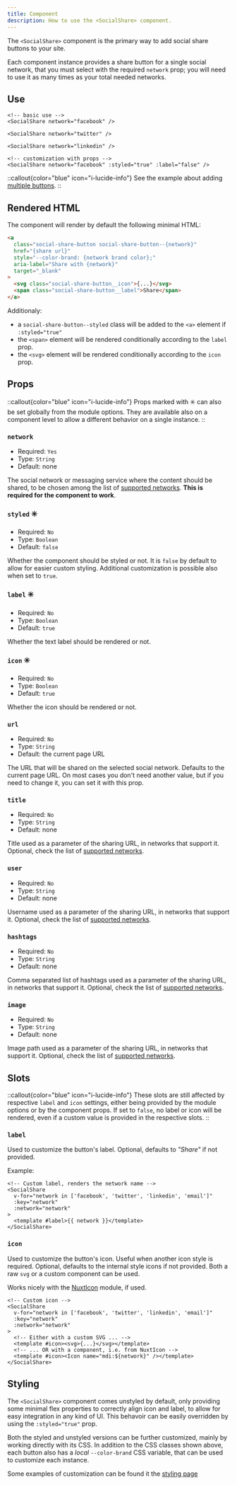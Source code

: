 ```yaml
---
title: Component
description: How to use the <SocialShare> component.
---
```


The `<SocialShare>` component is the primary way to add social share buttons to your site.

Each component instance provides a share button for a single social network, that you must select with the required `network` prop; you will need to use it as many times as your total needed networks.

## Use

```vue
<!-- basic use -->
<SocialShare network="facebook" />

<SocialShare network="twitter" />

<SocialShare network="linkedin" />
```

```vue
<!-- customization with props -->
<SocialShare network="facebook" :styled="true" :label="false" />
```

::callout{color="blue" icon="i-lucide-info"}
See the example about adding [multiple buttons](/examples/multiple-buttons).
::

## Rendered HTML

The component will render by default the following minimal HTML:

```html
<a
  class="social-share-button social-share-button--{network}"
  href="{share url}"
  style="--color-brand: {network brand color};"
  aria-label="Share with {network}"
  target="_blank"
>
  <svg class="social-share-button__icon">{...}</svg>
  <span class="social-share-button__label">Share</span>
</a>
```

Additionaly:

- a `social-share-button--styled` class will be added to the `<a>` element if `:styled="true"`
- the `<span>` element will be rendered conditionally according to the `label` prop.
- the `<svg>` element will be rendered conditionally according to the `icon` prop.

## Props

::callout{color="blue" icon="i-lucide-info"}
Props marked with ✳️ can also be set globally from the module options.
They are available also on a component level to allow a different behavior on a single instance.
::

### `network`

- Required: `Yes`
- Type: `String`
- Default: none

The social network or messaging service where the content should be shared, to be chosen among the list of [supported networks](/usage/supported-networks). **This is required for the component to work**.

### `styled` ✳️

- Required: `No`
- Type: `Boolean`
- Default: `false`

Whether the component should be styled or not. It is `false` by default to allow for easier custom styling. Additional customization is possible also when set to `true`.

### `label` ✳️

- Required: `No`
- Type: `Boolean`
- Default: `true`

Whether the text label should be rendered or not.

### `icon` ✳️

- Required: `No`
- Type: `Boolean`
- Default: `true`

Whether the icon should be rendered or not.

### `url`

- Required: `No`
- Type: `String`
- Default: the current page URL

The URL that will be shared on the selected social network. Defaults to the current page URL. On most cases you don't need another value, but if you need to change it, you can set it with this prop.

### `title`

- Required: `No`
- Type: `String`
- Default: none

Title used as a parameter of the sharing URL, in networks that support it. Optional, check the list of [supported networks](/usage/supported-networks).

### `user`

- Required: `No`
- Type: `String`
- Default: none

Username used as a parameter of the sharing URL, in networks that support it. Optional, check the list of [supported networks](/usage/supported-networks).

### `hashtags`

- Required: `No`
- Type: `String`
- Default: none

Comma separated list of hashtags used as a parameter of the sharing URL, in networks that support it. Optional, check the list of [supported networks](/usage/supported-networks).

### `image`

- Required: `No`
- Type: `String`
- Default: none

Image path used as a parameter of the sharing URL, in networks that support it. Optional, check the list of [supported networks](/usage/supported-networks).

## Slots

::callout{color="blue" icon="i-lucide-info"}
These slots are still affected by respective `label` and `icon` settings, either being provided by the module options or by the component props. If set to `false`, no label or icon will be rendered, even if a custom value is provided in the respective slots.
::

### `label`

Used to customize the button's label. Optional, defaults to *"Share"* if not provided.

Example:

```vue
<!-- Custom label, renders the network name -->
<SocialShare
  v-for="network in ['facebook', 'twitter', 'linkedin', 'email']"
  :key="network"
  :network="network"
>
  <template #label>{{ network }}</template>
</SocialShare>
```

### `icon`

Used to customize the button's icon. Useful when another icon style is required. Optional, defaults to the internal style icons if not provided. Both a raw `svg` or a custom component can be used.

Works nicely with the [NuxtIcon](https://github.com/nuxt-modules/icon) module, if used.

```vue
<!-- Custom icon -->
<SocialShare
  v-for="network in ['facebook', 'twitter', 'linkedin', 'email']"
  :key="network"
  :network="network"
>
  <!-- Either with a custom SVG ... -->
  <template #icon><svg>{...}</svg></template>
  <!-- ... OR with a component, i.e. from NuxtIcon -->
  <template #icon><Icon name="mdi:${network}" /></template>
</SocialShare>
```

## Styling

The `<SocialShare>` component comes unstyled by default, only providing some minimal flex properties to correctly align icon and label, to allow for easy integration in any kind of UI. This behavoir can be easily overridden by using the `:styled="true"` prop.

Both the styled and unstyled versions can be further customized, mainly by working directly with its CSS. In addition to the CSS classes shown above, each button also has a *local* `--color-brand` CSS variable, that can be used to customize each instance.

Some examples of customization can be found it the [styling page](/examples/styling)
